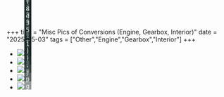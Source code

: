 +++
title = "Misc Pics of Conversions (Engine, Gearbox, Interior)"
date = "2025-05-03"
tags = ["Other","Engine","Gearbox","Interior"]
+++

<style>
   article main.content { & hr {display: inline-block; width: 100%; margin: 0;}
   & ul {display: grid !important; grid-template-columns: repeat(3, auto); gap: 1em; list-style: none; width: 100%; padding: 0;}
   & img {object-fit: cover; padding: 0; height: unset; max-height: unset; width: 100%; max-width: unset; min-width: unset;} }
   & a:has(img) {position: relative; display: inline-block;}
   & a:has(img)::after { content: attr(href);
      text-align: center; text-wrap: balance; position: absolute; bottom: 0;
      background-color: #0f1e1d70; width: 100%; font-family: monospace; color: #eee;
   } & a:has(img):hover {box-shadow: 0 0 4px #337ab7;}  }
</style>

* [![][03]][03]
* [![][04]][04]
* [![][05]][05]
* [![][01]][01]
* [![][02]][02]


[01]: conversion-pics-(commodore-dash-(6258_1)).jpg
[02]: conversion-pics-(commodore-dash-(8d35_1)).jpg
[03]: conversion-pics-(mq-v8-t400(1)).jpg
[04]: conversion-pics-(mq-v8-t400(2)).jpg
[05]: conversion-pics-(mq_with_t400).jpg
